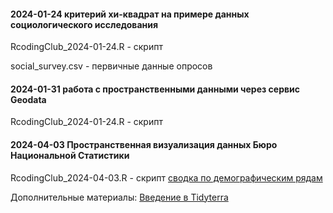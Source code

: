 #### 2024-01-24 критерий хи-квадрат на примере данных социологического исследования
RcodingClub_2024-01-24.R - скрипт

social_survey.csv - первичные данные опросов

#### 2024-01-31 работа с пространственными данными через сервис Geodata
RcodingClub_2024-01-24.R - скрипт

#### 2024-04-03 Пространственная визуализация данных Бюро Национальной Статистики
RcodingClub_2024-04-03.R - скрипт
[сводка по демографическим рядам](https://stat.gov.kz/ru/industries/social-statistics/demography/dynamic-tables)

Дополнительные материалы: [Введение в Tidyterra](https://dieghernan.github.io/tidyterra/articles/welcome.html)
